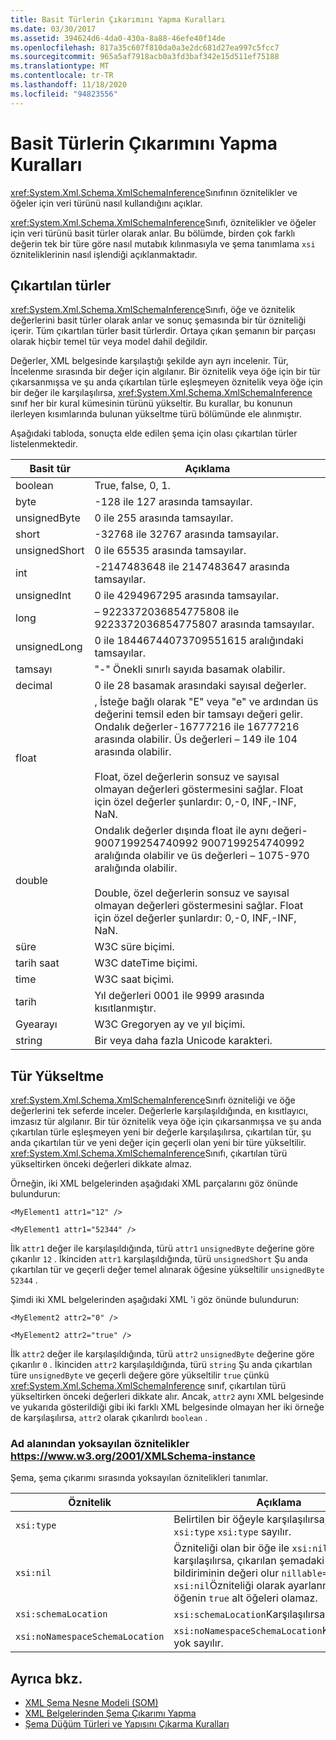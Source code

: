 ```yaml
---
title: Basit Türlerin Çıkarımını Yapma Kuralları
ms.date: 03/30/2017
ms.assetid: 394624d6-4da0-430a-8a88-46efe40f14de
ms.openlocfilehash: 817a35c607f810da0a3e2dc681d27ea997c5fcc7
ms.sourcegitcommit: 965a5af7918acb0a3fd3baf342e15d511ef75188
ms.translationtype: MT
ms.contentlocale: tr-TR
ms.lasthandoff: 11/18/2020
ms.locfileid: "94823556"
---
```

# <a name="rules-for-inferring-simple-types"></a>Basit Türlerin Çıkarımını Yapma Kuralları
<xref:System.Xml.Schema.XmlSchemaInference>Sınıfının öznitelikler ve öğeler için veri türünü nasıl kullandığını açıklar.  
  
 <xref:System.Xml.Schema.XmlSchemaInference>Sınıfı, öznitelikler ve öğeler için veri türünü basit türler olarak anlar. Bu bölümde, birden çok farklı değerin tek bir türe göre nasıl mutabık kılınmasıyla ve şema tanımlama `xsi` özniteliklerinin nasıl işlendiği açıklanmaktadır.  
  
## <a name="inferred-types"></a>Çıkartılan türler  
 <xref:System.Xml.Schema.XmlSchemaInference>Sınıfı, öğe ve öznitelik değerlerini basit türler olarak anlar ve sonuç şemasında bir tür özniteliği içerir. Tüm çıkartılan türler basit türlerdir. Ortaya çıkan şemanın bir parçası olarak hiçbir temel tür veya model dahil değildir.  
  
 Değerler, XML belgesinde karşılaştığı şekilde ayrı ayrı incelenir. Tür, İncelenme sırasında bir değer için algılanır. Bir öznitelik veya öğe için bir tür çıkarsanmışsa ve şu anda çıkartılan türle eşleşmeyen öznitelik veya öğe için bir değer ile karşılaşılırsa, <xref:System.Xml.Schema.XmlSchemaInference> sınıf her bir kural kümesinin türünü yükseltir. Bu kurallar, bu konunun ilerleyen kısımlarında bulunan yükseltme türü bölümünde ele alınmıştır.  
  
 Aşağıdaki tabloda, sonuçta elde edilen şema için olası çıkartılan türler listelenmektedir.  
  
|Basit tür|Açıklama|  
|-----------------|-----------------|  
|boolean|True, false, 0, 1.|  
|byte|-128 ile 127 arasında tamsayılar.|  
|unsignedByte|0 ile 255 arasında tamsayılar.|  
|short|-32768 ile 32767 arasında tamsayılar.|  
|unsignedShort|0 ile 65535 arasında tamsayılar.|  
|int|-2147483648 ile 2147483647 arasında tamsayılar.|  
|unsignedInt|0 ile 4294967295 arasında tamsayılar.|  
|long|– 9223372036854775808 ile 9223372036854775807 arasında tamsayılar.|  
|unsignedLong|0 ile 18446744073709551615 aralığındaki tamsayılar.|  
|tamsayı|"-" Önekli sınırlı sayıda basamak olabilir.|  
|decimal|0 ile 28 basamak arasındaki sayısal değerler.|  
|float|, İsteğe bağlı olarak "E" veya "e" ve ardından üs değerini temsil eden bir tamsayı değeri gelir. Ondalık değerler-16777216 ile 16777216 arasında olabilir. Üs değerleri – 149 ile 104 arasında olabilir.<br /><br /> Float, özel değerlerin sonsuz ve sayısal olmayan değerleri göstermesini sağlar. Float için özel değerler şunlardır: 0,-0, INF,-INF, NaN.|  
|double|Ondalık değerler dışında float ile aynı değeri-9007199254740992 9007199254740992 aralığında olabilir ve üs değerleri – 1075-970 aralığında olabilir.<br /><br /> Double, özel değerlerin sonsuz ve sayısal olmayan değerleri göstermesini sağlar. Float için özel değerler şunlardır: 0,-0, INF,-INF, NaN.|  
|süre|W3C süre biçimi.|  
|tarih saat|W3C dateTime biçimi.|  
|time|W3C saat biçimi.|  
|tarih|Yıl değerleri 0001 ile 9999 arasında kısıtlanmıştır.|  
|Gyearayı|W3C Gregoryen ay ve yıl biçimi.|  
|string|Bir veya daha fazla Unicode karakteri.|  
  
## <a name="type-promotion"></a>Tür Yükseltme  
 <xref:System.Xml.Schema.XmlSchemaInference>Sınıfı özniteliği ve öğe değerlerini tek seferde inceler. Değerlerle karşılaşıldığında, en kısıtlayıcı, imzasız tür algılanır. Bir tür öznitelik veya öğe için çıkarsanmışsa ve şu anda çıkartılan türle eşleşmeyen yeni bir değerle karşılaşılırsa, çıkartılan tür, şu anda çıkartılan tür ve yeni değer için geçerli olan yeni bir türe yükseltilir. <xref:System.Xml.Schema.XmlSchemaInference>Sınıfı, çıkartılan türü yükseltirken önceki değerleri dikkate almaz.  
  
 Örneğin, iki XML belgelerinden aşağıdaki XML parçalarını göz önünde bulundurun:  
  
 `<MyElement1 attr1="12" />`  
  
 `<MyElement1 attr1="52344" />`  
  
 İlk `attr1` değer ile karşılaşıldığında, türü `attr1` `unsignedByte` değerine göre çıkarılır `12` . İkinciden `attr1` karşılaşıldığında, türü `unsignedShort` Şu anda çıkartılan tür ve geçerli değer temel alınarak öğesine yükseltilir `unsignedByte` `52344` .  
  
 Şimdi iki XML belgelerinden aşağıdaki XML 'i göz önünde bulundurun:  
  
 `<MyElement2 attr2="0" />`  
  
 `<MyElement2 attr2="true" />`  
  
 İlk `attr2` değer ile karşılaşıldığında, türü `attr2` `unsignedByte` değerine göre çıkarılır `0` . İkinciden `attr2` karşılaşıldığında, türü `string` Şu anda çıkartılan türe `unsignedByte` ve geçerli değere göre yükseltilir `true` çünkü <xref:System.Xml.Schema.XmlSchemaInference> sınıf, çıkartılan türü yükseltirken önceki değerleri dikkate alır. Ancak, `attr2` aynı XML belgesinde ve yukarıda gösterildiği gibi iki farklı XML belgesinde olmayan her iki örneğe de karşılaşılırsa, `attr2` olarak çıkarılırdı `boolean` .  
  
### <a name="ignored-attributes-from-the-httpswwww3org2001xmlschema-instance-namespace"></a>Ad alanından yoksayılan öznitelikler <https://www.w3.org/2001/XMLSchema-instance>

Şema, şema çıkarımı sırasında yoksayılan öznitelikleri tanımlar.  
  
|Öznitelik|Açıklama|  
|---------------|-----------------|  
|`xsi:type`|Belirtilen bir öğeyle karşılaşılırsa, yok `xsi:type` `xsi:type` sayılır.|  
|`xsi:nil`|Özniteliği olan bir öğe ile `xsi:nil` karşılaşılırsa, çıkarılan şemadaki öğe bildiriminin değeri olur `nillable="true"` . `xsi:nil`Özniteliği olarak ayarlanmış bir öğenin `true` alt öğeleri olamaz.|  
|`xsi:schemaLocation`|`xsi:schemaLocation`Karşılaşılırsa, yok sayılır.|  
|`xsi:noNamespaceSchemaLocation`|`xsi:noNamespaceSchemaLocation`Karşılaşılırsa, yok sayılır.|  
  
## <a name="see-also"></a>Ayrıca bkz.

- [XML Şema Nesne Modeli (SOM)](xml-schema-object-model-som.md)
- [XML Belgelerinden Şema Çıkarımı Yapma](inferring-schemas-from-xml-documents.md)
- [Şema Düğüm Türleri ve Yapısını Çıkarma Kuralları](rules-for-inferring-schema-node-types-and-structure.md)
